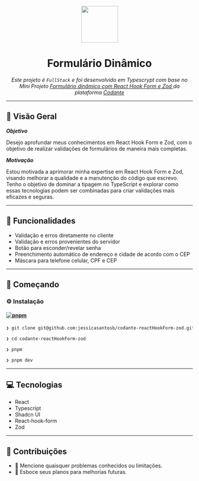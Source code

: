 <p align="center">
  <img src="https://img.icons8.com/?size=100&id=HcQEdKCkXUs3&format=png&color=000000" width="99">
</p>
<h1 align="center">Formulário Dinâmico</h1>
<p align="center">
  <em>Este projeto é <code>FullStack</code> e foi desenvolvido em Typescrypt com base no Mini Projeto
    <a
      href='https://codante.io/mini-projetos/formulario-dinamico-com-react-hook-form-e-zod'
    > Formulário dinâmico com React Hook Form e Zod </a> 
    da plataforma
    <a
      href='https://codante.io'      
    > Codante </a>
  </em>
</p>

---

## 📍 Visão Geral

**_Objetivo_**

Desejo aprofundar meus conhecimentos em React Hook Form e Zod, com o objetivo de realizar validações de formulários de maneira mais completas.

**_Motivação_**

Estou motivada a aprimorar minha expertise em React Hook Form e Zod, visando melhorar a qualidade e a manutenção do código que escrevo. Tenho o objetivo de dominar a tipagem no TypeScript e explorar como essas tecnologias podem ser combinadas para criar validações mais eficazes e seguras.

---

## 🧬 Funcionalidades

- Validação e erros diretamente no cliente
- Validação e erros provenientes do servidor
- Botão para esconder/revelar senha
- Preenchimento automático de endereço e cidade de acordo com o CEP
- Máscara para telefone celular, CPF e CEP

---

## 🚀 Começando

### ⚙️ Instalação

#### [![pnpm](https://img.shields.io/badge/Pnpm-3775A9.svg?style=flat&logo=Pnpm&logoColor=white)](https://github.com/jessicasantosb/codante-reactHookForm-zod)

```sh
❯ git clone git@github.com:jessicasantosb/codante-reactHookForm-zod.git
```

```sh
❯ cd codante-reactHookForm-zod
```

```sh
❯ pnpm
```

```sh
❯ pnpm dev
```

---

## 💻 Tecnologias

- React
- Typescript
- Shadcn UI
- React-hook-form
- Zod

---

## 🤝 Contribuições

- 🔰 Mencione quaisquer problemas conhecidos ou limitações.
- 🐛 Esboce seus planos para melhorias futuras.
